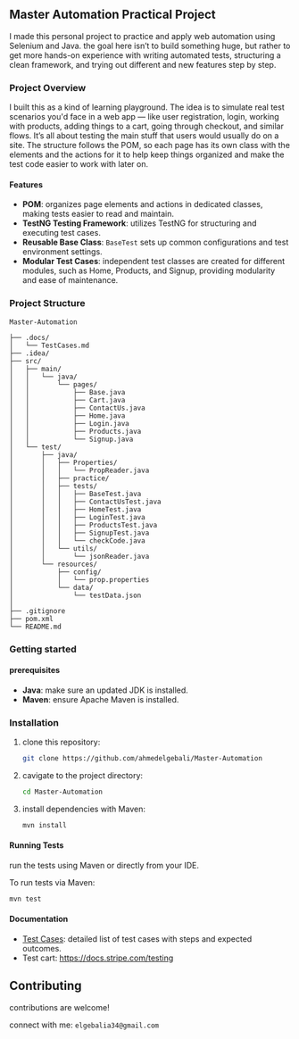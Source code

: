 ## Master Automation Practical Project
I made this personal project to practice and apply web automation using Selenium and Java. the goal here isn’t to build something huge, but rather to get more hands-on experience with writing automated tests, structuring a clean framework, and trying out different and new features step by step.

### Project Overview    
I built this as a kind of learning playground. The idea is to simulate real test scenarios you'd face in a web app — like user registration, login, working with products, adding things to a cart, going through checkout, and similar flows. It’s all about testing the main stuff that users would usually do on a site.
The structure follows the POM, so each page has its own class with the elements and the actions for it to help keep things organized and make the test code easier to work with later on.

#### Features

- **POM**: organizes page elements and actions in dedicated classes, making tests easier to read and maintain.
- **TestNG Testing Framework**: utilizes TestNG for structuring and executing test cases.
- **Reusable Base Class**: `BaseTest` sets up common configurations and test environment settings.
- **Modular Test Cases**: independent test classes are created for different modules, such as Home, Products, and Signup, providing modularity and ease of maintenance.

### Project Structure

```
Master-Automation

├── .docs/
│   └── TestCases.md
├── .idea/
├── src/
│   ├── main/
│   │   └── java/
│   │       └── pages/
│   │           ├── Base.java
│   │           ├── Cart.java
│   │           ├── ContactUs.java
│   │           ├── Home.java
│   │           ├── Login.java
│   │           ├── Products.java
│   │           └── Signup.java
│   └── test/
│       ├── java/
│       │   ├── Properties/
│       │   │   └── PropReader.java
│       │   ├── practice/
│       │   ├── tests/
│       │   │   ├── BaseTest.java
│       │   │   ├── ContactUsTest.java
│       │   │   ├── HomeTest.java
│       │   │   ├── LoginTest.java
│       │   │   ├── ProductsTest.java
│       │   │   ├── SignupTest.java
│       │   │   └── checkCode.java
│       │   └── utils/
│       │       └── jsonReader.java
│       └── resources/
│           ├── config/
│           │   └── prop.properties
│           └── data/
│               └── testData.json
│
├── .gitignore                
├── pom.xml                    
└── README.md        
```

### Getting started

#### prerequisites

- **Java**: make sure an updated JDK is installed.
- **Maven**: ensure Apache Maven is installed.

### Installation

1. clone this repository:
   ```bash
   git clone https://github.com/ahmedelgebali/Master-Automation
   ```
2. cavigate to the project directory:
   ```bash
   cd Master-Automation
   ```
3. install dependencies with Maven:
   ```bash
   mvn install
   ```

#### Running Tests

run the tests using Maven or directly from your IDE.

To run tests via Maven:
```bash
mvn test
```

#### Documentation

- [Test Cases](docs/TestCases.md): detailed list of test cases with steps and expected outcomes.
- Test cart: https://docs.stripe.com/testing 

## Contributing

contributions are welcome!

connect with me: ```elgebalia34@gmail.com```
